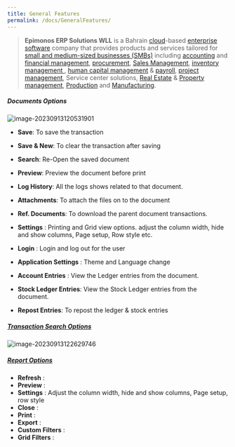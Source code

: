 ```yaml
---
title: General Features
permalink: /docs/GeneralFeatures/
---
```


> **Epimonos ERP Solutions WLL** is a Bahrain  [cloud](https://en.wikipedia.org/wiki/Cloud_computing)-based [enterprise software](https://en.wikipedia.org/wiki/Enterprise_software) company that provides products and services tailored for [small and medium-sized businesses (SMBs)](https://en.wikipedia.org/wiki/Small_and_medium-sized_enterprises) including [accounting](https://en.wikipedia.org/wiki/Accounting) and [financial management](https://en.wikipedia.org/wiki/Financial_management), [procurement](https://en.wikipedia.org/wiki/Procurement), [Sales Management](https://en.wikipedia.org/wiki/Sales_management), [inventory management ](https://en.wikipedia.org/wiki/Field_inventory_management), [human capital management](https://en.wikipedia.org/wiki/Human_capital_management) & [payroll](https://en.wikipedia.org/wiki/Payroll), [project management](https://en.wikipedia.org/wiki/Project_management), Service center solutions, [Real Estate](https://en.wikipedia.org/wiki/Real_estate) & [Property management](https://en.wikipedia.org/wiki/Property_management), [Production](https://en.wikipedia.org/wiki/Production_(economics)) and [Manufacturing](https://en.wikipedia.org/wiki/Production_(economics)).

##### Documents Options

![image-20230913120531901](..\images\Menu.png)

-    **Save**: To save the transaction

-    **Save & New**: To clear the transaction after saving

-    **Search**: Re-Open the saved document

- **Preview**: Preview the document before print

- **Log History**: All the logs shows related to that document. 

- **Attachments**: To attach the files on to the document

- **Ref. Documents**: To download the parent document transactions.

- **Settings** : Printing and Grid view options. adjust the column width, hide and show columns, Page setup, Row style etc.

- **Login** : Login and log out for the user

- **Application Settings** : Theme and Language change

-  **Account Entries** : View the Ledger entries from the document.

- **Stock Ledger Entries**: View the Stock Ledger entries from the document.

- **Repost Entries**: To repost the ledger & stock entries


#####  <u>Transaction Search Options</u>

![image-20230913122629746](..\image-20230913122629746.png)

##### <u>Report Options</u>

- **Refresh** :
- **Preview** :
- **Settings** : Adjust the column width, hide and show columns, Page setup, row style
- **Close** :
- **Print** :
- **Export** :
- **Custom Filters** :
- **Grid Filters** :

 
